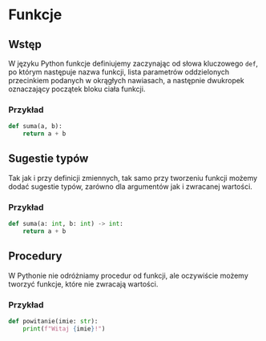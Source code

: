 # Funkcje

## Wstęp

W języku Python funkcje definiujemy zaczynając od słowa kluczowego `def`, po którym następuje nazwa funkcji, lista parametrów oddzielonych przecinkiem podanych w okrągłych nawiasach, a następnie dwukropek oznaczający początek bloku ciała funkcji.

### Przykład

```python
def suma(a, b):
    return a + b
```

## Sugestie typów

Tak jak i przy definicji zmiennych, tak samo przy tworzeniu funkcji możemy dodać sugestie typów, zarówno dla argumentów jak i zwracanej wartości.

### Przykład

```python
def suma(a: int, b: int) -> int:
    return a + b
```

## Procedury

W Pythonie nie odróżniamy procedur od funkcji, ale oczywiście możemy tworzyć funkcje, które nie zwracają wartości.

### Przykład

```python
def powitanie(imie: str):
    print(f"Witaj {imie}!")
```
